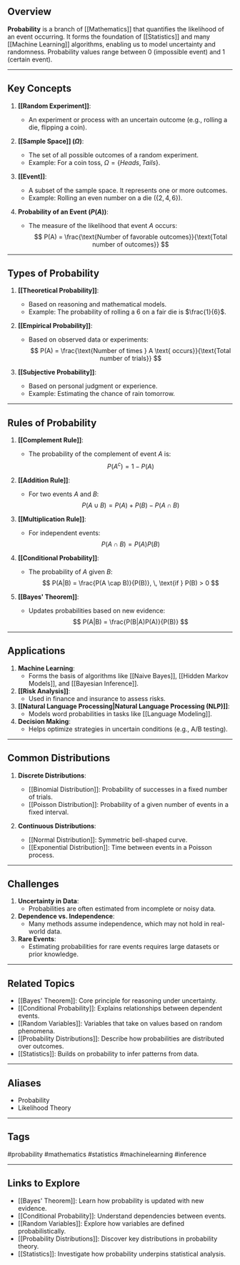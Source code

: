 ## Overview
**Probability** is a branch of [[Mathematics]] that quantifies the likelihood of an event occurring. It forms the foundation of [[Statistics]] and many [[Machine Learning]] algorithms, enabling us to model uncertainty and randomness. Probability values range between 0 (impossible event) and 1 (certain event).

---

## Key Concepts

1. **[[Random Experiment]]**:
   - An experiment or process with an uncertain outcome (e.g., rolling a die, flipping a coin).

2. **[[Sample Space]] ($\Omega$)**:
   - The set of all possible outcomes of a random experiment.
   - Example: For a coin toss, $\Omega = \{Heads, Tails\}$.

3. **[[Event]]**:
   - A subset of the sample space. It represents one or more outcomes.
   - Example: Rolling an even number on a die ($\{2, 4, 6\}$).

4. **Probability of an Event ($P(A)$)**:
   - The measure of the likelihood that event $A$ occurs:
     $$
     P(A) = \frac{\text{Number of favorable outcomes}}{\text{Total number of outcomes}}
     $$

---

## Types of Probability

1. **[[Theoretical Probability]]**:
   - Based on reasoning and mathematical models.
   - Example: The probability of rolling a 6 on a fair die is $\frac{1}{6}$.

2. **[[Empirical Probability]]**:
   - Based on observed data or experiments:
     $$
     P(A) = \frac{\text{Number of times } A \text{ occurs}}{\text{Total number of trials}}
     $$

3. **[[Subjective Probability]]**:
   - Based on personal judgment or experience.
   - Example: Estimating the chance of rain tomorrow.

---

## Rules of Probability

1. **[[Complement Rule]]**:
   - The probability of the complement of event $A$ is:
     $$
     P(A^c) = 1 - P(A)
     $$

2. **[[Addition Rule]]**:
   - For two events $A$ and $B$:
     $$
     P(A \cup B) = P(A) + P(B) - P(A \cap B)
     $$

3. **[[Multiplication Rule]]**:
   - For independent events:
     $$
     P(A \cap B) = P(A)P(B)
     $$

4. **[[Conditional Probability]]**:
   - The probability of $A$ given $B$:
     $$
     P(A|B) = \frac{P(A \cap B)}{P(B)}, \, \text{if } P(B) > 0
     $$

5. **[[Bayes' Theorem]]**:
   - Updates probabilities based on new evidence:
     $$
     P(A|B) = \frac{P(B|A)P(A)}{P(B)}
     $$

---

## Applications

1. **Machine Learning**:
   - Forms the basis of algorithms like [[Naive Bayes]], [[Hidden Markov Models]], and [[Bayesian Inference]].
2. **[[Risk Analysis]]**:
   - Used in finance and insurance to assess risks.
3. **[[Natural Language Processing|Natural Language Processing (NLP)]]**:
   - Models word probabilities in tasks like [[Language Modeling]].
4. **Decision Making**:
   - Helps optimize strategies in uncertain conditions (e.g., A/B testing).

---

## Common Distributions

1. **Discrete Distributions**:
   - [[Binomial Distribution]]: Probability of successes in a fixed number of trials.
   - [[Poisson Distribution]]: Probability of a given number of events in a fixed interval.

2. **Continuous Distributions**:
   - [[Normal Distribution]]: Symmetric bell-shaped curve.
   - [[Exponential Distribution]]: Time between events in a Poisson process.

---

## Challenges

1. **Uncertainty in Data**:
   - Probabilities are often estimated from incomplete or noisy data.
2. **Dependence vs. Independence**:
   - Many methods assume independence, which may not hold in real-world data.
3. **Rare Events**:
   - Estimating probabilities for rare events requires large datasets or prior knowledge.

---

## Related Topics

- [[Bayes' Theorem]]: Core principle for reasoning under uncertainty.
- [[Conditional Probability]]: Explains relationships between dependent events.
- [[Random Variables]]: Variables that take on values based on random phenomena.
- [[Probability Distributions]]: Describe how probabilities are distributed over outcomes.
- [[Statistics]]: Builds on probability to infer patterns from data.

---

## Aliases
- Probability
- Likelihood Theory

---

## Tags
#probability #mathematics #statistics #machinelearning #inference

---

## Links to Explore
- [[Bayes' Theorem]]: Learn how probability is updated with new evidence.
- [[Conditional Probability]]: Understand dependencies between events.
- [[Random Variables]]: Explore how variables are defined probabilistically.
- [[Probability Distributions]]: Discover key distributions in probability theory.
- [[Statistics]]: Investigate how probability underpins statistical analysis.